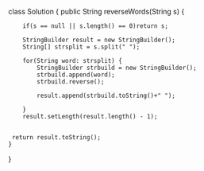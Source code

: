 class Solution {
    public String reverseWords(String s) {
    	
    	if(s == null || s.length() == 0)return s;
    	
    	StringBuilder result = new StringBuilder();
    	String[] strsplit = s.split(" ");
    	
    	for(String word: strsplit) {
    		StringBuilder strbuild = new StringBuilder();
    		strbuild.append(word);
    		strbuild.reverse();
    		
    		result.append(strbuild.toString()+" ");
    		
    	}
    	result.setLength(result.length() - 1);

    	
     return result.toString();  
    }
}